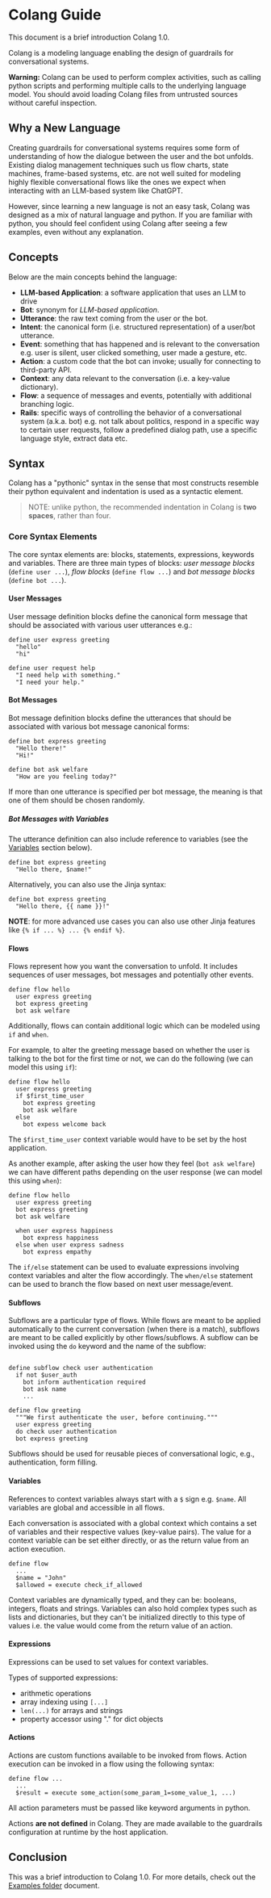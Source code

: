 # Colang Guide

This document is a brief introduction Colang 1.0.

Colang is a modeling language enabling the design of guardrails for conversational systems.

__Warning:__ Colang can be used to perform complex activities, such as calling python scripts and performing multiple calls to the underlying language model. You should avoid loading Colang files from untrusted sources without careful inspection.

## Why a New Language

Creating guardrails for conversational systems requires some form of understanding of how the dialogue between the user and the bot unfolds. Existing dialog management techniques such us flow charts, state machines, frame-based systems, etc. are not well suited for modeling highly flexible conversational flows like the ones we expect when interacting with an LLM-based system like ChatGPT.

However, since learning a new language is not an easy task, Colang was designed as a mix of natural language and python. If you are familiar with python, you should feel confident using Colang after seeing a few examples, even without any explanation.

## Concepts

Below are the main concepts behind the language:

- **LLM-based Application**: a software application that uses an LLM to drive
- **Bot**: synonym for *LLM-based application*.
- **Utterance**: the raw text coming from the user or the bot.
- **Intent**: the canonical form (i.e. structured representation) of a user/bot utterance.
- **Event**: something that has happened and is relevant to the conversation e.g. user is silent, user clicked something, user made a gesture, etc.
- **Action**: a custom code that the bot can invoke; usually for connecting to third-party API.
- **Context**: any data relevant to the conversation (i.e. a key-value dictionary).
- **Flow**: a sequence of messages and events, potentially with additional branching logic.
- **Rails**: specific ways of controlling the behavior of a conversational system (a.k.a. bot) e.g. not talk about politics, respond in a specific way to certain user requests, follow a predefined dialog path, use a specific language style, extract data etc.

## Syntax

Colang has a "pythonic" syntax in the sense that most constructs resemble their python equivalent and indentation is used as a syntactic element.

> NOTE: unlike python, the recommended indentation in Colang is **two spaces**, rather than four.

### Core Syntax Elements

The core syntax elements are: blocks, statements, expressions, keywords and variables. There are three main types of blocks: *user message blocks* (`define user ...`), *flow blocks* (`define flow ...`) and *bot message blocks* (`define bot ...`).

#### User Messages

User message definition blocks define the canonical form message that should be associated with various user utterances e.g.:

```colang
define user express greeting
  "hello"
  "hi"

define user request help
  "I need help with something."
  "I need your help."
```

#### Bot Messages

Bot message definition blocks define the utterances that should be associated with various bot message canonical forms:

```colang
define bot express greeting
  "Hello there!"
  "Hi!"

define bot ask welfare
  "How are you feeling today?"
```

If more than one utterance is specified per bot message, the meaning is that one of them should be chosen randomly.

##### Bot Messages with Variables

The utterance definition can also include reference to variables (see the [Variables](#variables) section below).

```colang
define bot express greeting
  "Hello there, $name!"
```

Alternatively, you can also use the Jinja syntax:

```colang
define bot express greeting
  "Hello there, {{ name }}!"
```

**NOTE**: for more advanced use cases you can also use other Jinja features like `{% if ... %} ... {% endif %}`.

#### Flows

Flows represent how you want the conversation to unfold. It includes sequences of user messages, bot messages and potentially other events.

```colang
define flow hello
  user express greeting
  bot express greeting
  bot ask welfare
```

Additionally, flows can contain additional logic which can be modeled using `if` and `when`.

For example, to alter the greeting message based on whether the user is talking to the bot for the first time or not, we can do the following (we can model this using `if`):

```colang
define flow hello
  user express greeting
  if $first_time_user
    bot express greeting
    bot ask welfare
  else
    bot expess welcome back
```

The `$first_time_user` context variable would have to be set by the host application.

As another example, after asking the user how they feel (`bot ask welfare`) we can have different paths depending on the user response (we can model this using `when`):

```colang
define flow hello
  user express greeting
  bot express greeting
  bot ask welfare

  when user express happiness
    bot express happiness
  else when user express sadness
    bot express empathy
```

The `if/else` statement can be used to evaluate expressions involving context variables and alter the flow accordingly. The `when/else` statement can be used to branch the flow based on next user message/event.

#### Subflows

Subflows are a particular type of flows. While flows are meant to be applied automatically to the current conversation (when there is a match), subflows are meant to be called explicitly by other flows/subflows. A subflow can be invoked using the `do` keyword and the name of the subflow:

```colang

define subflow check user authentication
  if not $user_auth
    bot inform authentication required
    bot ask name
    ...

define flow greeting
  """We first authenticate the user, before continuing."""
  user express greeting
  do check user authentication
  bot express greeting
```

Subflows should be used for reusable pieces of conversational logic, e.g., authentication, form filling.

#### Variables

References to context variables always start with a `$` sign e.g. `$name`. All variables are global and accessible in all flows.

Each conversation is associated with a global context which contains a set of variables and their respective values (key-value pairs). The value for a context variable can be set either directly, or as the return value from an action execution.

```colang
define flow
  ...
  $name = "John"
  $allowed = execute check_if_allowed
```

Context variables are dynamically typed, and they can be: booleans, integers, floats and strings. Variables can also hold complex types such as lists and dictionaries, but they can't be initialized directly to this type of values i.e. the value would come from the return value of an action.

#### Expressions

Expressions can be used to set values for context variables.

Types of supported expressions:

- arithmetic operations
- array indexing using `[...]`
- `len(...)` for arrays and strings
- property accessor using "." for dict objects

#### Actions

Actions are custom functions available to be invoked from flows. Action execution can be invoked in a flow using the following syntax:

```colang
define flow ...
  ...
  $result = execute some_action(some_param_1=some_value_1, ...)
```

All action parameters must be passed like keyword arguments in python.

Actions **are not defined** in Colang. They are made available to the guardrails configuration at runtime by the host application.

## Conclusion

This was a brief introduction to Colang 1.0. For more details, check out the [Examples folder](../../examples) document.
